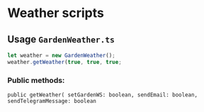 # Weather scripts

## Usage `GardenWeather.ts`
```typescript
let weather = new GardenWeather();
weather.getWeather(true, true, true;
```

### Public methods:

`public getWeather(
    setGardenWS: boolean,
    sendEmail: boolean,
    sendTelegramMessage: boolean`